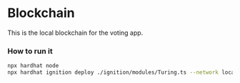 # Blockchain

This is the local blockchain for the voting app.


### How to run it
```bash
npx hardhat node
npx hardhat ignition deploy ./ignition/modules/Turing.ts --network localhost
```

